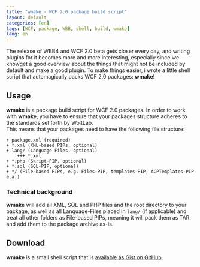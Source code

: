```yaml
---
title: "wmake - WCF 2.0 package build script"
layout: default
categories: [en]
tags: [WCF, package, WBB, shell, build, wmake]
lang: en
---
```

The release of WBB4 and WCF 2.0 beta gets closer every day, and writing plugins for it becomes more and more interesting, especially since we knowget a good overview about the things that might not be included by default and make a good plugin. To make things easier, i wrote a little shell script that automagically packs WCF 2.0 packages: **wmake**!

Usage
---------

**wmake** is a package build script for WCF 2.0 packages. In order to work with **wmake**, you have to ensure that your packages structure adheres to the standards set forth by WoltLab.  
This means that your packages need to have the following file structure:

    + package.xml (required)
    + *.xml (XML-based PIPs, optional)
    + lang/ (Language Files, optional)
        +++ *.xml
    + *.php (Skript-PIP, optional)
    + *.sql (SQL-PIP, optional)
    + */ (File-based PIPs, e.g. Files-PIP, templates-PIP, ACPTemplates-PIP e.a.)

### Technical background
**wmake** will add all XML, SQL and PHP files and the root directory to your package, as well as all Language-Files placed in `lang/` (if applicable) and treat all other folders as File-based PIPs, meaning it will pack them as TAR and add them to the package archive as-is.

Download
--------------

**wmake** is a small shell script that is [available as Gist on GitHub](https://gist.github.com/NetzwergX/5476496).


